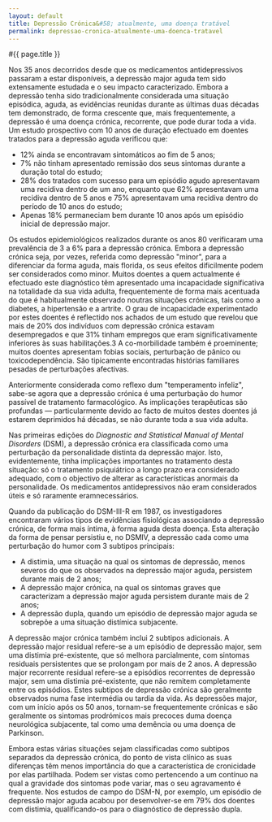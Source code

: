 ```yaml
---
layout: default
title: Depressão Crónica&#58; atualmente, uma doença tratável
permalink: depressao-cronica-atualmente-uma-doenca-tratavel
---
```


#{{ page.title }}

Nos 35 anos decorridos desde que os medicamentos antidepressivos passaram a estar disponíveis, a depressão major aguda tem sido extensamente estudada e o seu impacto caracterizado. Embora a depressão tenha sido tradicionalmente considerada uma situação episódica, aguda, as evidências reunidas durante as últimas duas décadas tem demonstrado, de forma crescente que, mais frequentemente, a depressão é uma doença crónica, recorrente, que pode durar toda a vida. Um estudo prospectivo com 10 anos de duração efectuado em doentes tratados para a depressão aguda verificou que:

* 12% ainda se encontravam sintomáticos ao fim de 5 anos;
* 7% não tinham apresentado remissão dos seus sintomas durante a duração total do estudo;
* 28% dos tratados com sucesso para um episódio agudo apresentavam uma recidiva dentro de um ano, enquanto que 62% apresentavam uma recidiva dentro de 5 anos e 75% apresentavam uma recidiva dentro do período de 10 anos do estudo;
* Apenas 18% permaneciam bem durante 10 anos após um episódio inicial de depressão major.

Os estudos epidemiológicos realizados durante os anos 80 verificaram uma prevalência de 3 a 6% para a depressão crónica. Embora a depressão crónica seja, por vezes, referida como depressão "minor", para a diferenciar da forma aguda, mais florida, os seus efeitos dificilmente podem ser considerados como minor. Muitos doentes a quem actualmente é efectuado este diagnóstico têm apresentado uma incapacidade significativa na totalidade da sua vida adulta, frequentemente de forma mais acentuada do que é habitualmente observado noutras situações crónicas, tais como a diabetes, a hipertensão e a artrite. O grau de incapacidade experimentado por estes doentes é reflectido nos achados de um estudo que revelou que mais de 20% dos indivíduos com depressão crónica estavam desempregados e que 31% tinham empregos que eram significativamente inferiores às suas habilitações.3 A co-morbilidade também é proeminente; muitos doentes apresentam fobias sociais, perturbação de pânico ou toxicodependência. São tipicamente encontradas histórias familiares pesadas de perturbações afectivas.

  Anteriormente considerada como reflexo dum "temperamento infeliz", sabe-se agora que a depressão crónica é uma perturbação do humor passível de tratamento farmacológico. As implicações terapêuticas são profundas — particularmente devido ao facto de muitos destes doentes já estarem deprimidos há décadas, se não durante toda a sua vida adulta.

Nas primeiras edições do _Diagnostic and Statistical Manual of Mental Disorders_ (DSM), a depressão crónica era classificada como uma perturbação da personalidade distinta da depressão major. Isto, evidentemente, tinha implicações importantes no tratamento desta situação: só o tratamento psiquiátrico a longo prazo era considerado adequado, com o objectivo de alterar as características anormais da personalidade. Os medicamentos antidepressivos não eram considerados úteis e só raramente eramnecessários.

Quando da publicação do DSM-III-R em 1987, os investigadores encontraram vários tipos de evidências fisiológicas associando a depressão crónica, de forma mais íntima, à forma aguda desta doença. Esta alteração da forma de pensar persistiu e, no DSMIV, a depressão cada como uma perturbação do humor com 3 subtipos principais:

* A distimia, uma situação na qual os sintomas de depressão, menos severos do que os observados na depressão major aguda, persistem durante mais de 2 anos;
* A depressão major crónica, na qual os sintomas graves que caracterizam a depressão major aguda persistem durante mais de 2 anos;
* A depressão dupla, quando um episódio de depressão major aguda se sobrepõe a uma situação distímica subjacente.

A depressão major crónica também inclui 2 subtipos adicionais. A depressão major residual refere-se a um episódio de depressão major, sem uma distimia pré-existente, que só melhora parcialmente, com sintomas residuais persistentes que se prolongam por mais de 2 anos. A depressão major recorrente residual refere-se a episódios recorrentes de depressão major, sem uma distimia pré-existente, que não remitem completamente entre os episódios. Estes subtipos de depressão crónica são geralmente observados numa fase intermédia ou tardia da vida. As depressões major, com um início após os 50 anos, tornam-se frequentemente crónicas e são geralmente os sintomas prodrómicos mais precoces duma doença neurológica subjacente, tal como uma demência ou uma doença de Parkinson.

Embora estas várias situações sejam classificadas como subtipos separados da depressão crónica, do ponto de vista clínico as suas diferenças têm menos importância do que a característica de cronicidade por elas partilhada. Podem ser vistas como pertencendo a um contínuo na qual a gravidade dos sintomas pode variar, mas o seu agravamento é frequente. Nos estudos de campo do DSM-N, por exemplo, um episódio de depressão major aguda acabou por desenvolver-se em 79% dos doentes com distimia, qualificando-os para o diagnóstico de depressão dupla.

